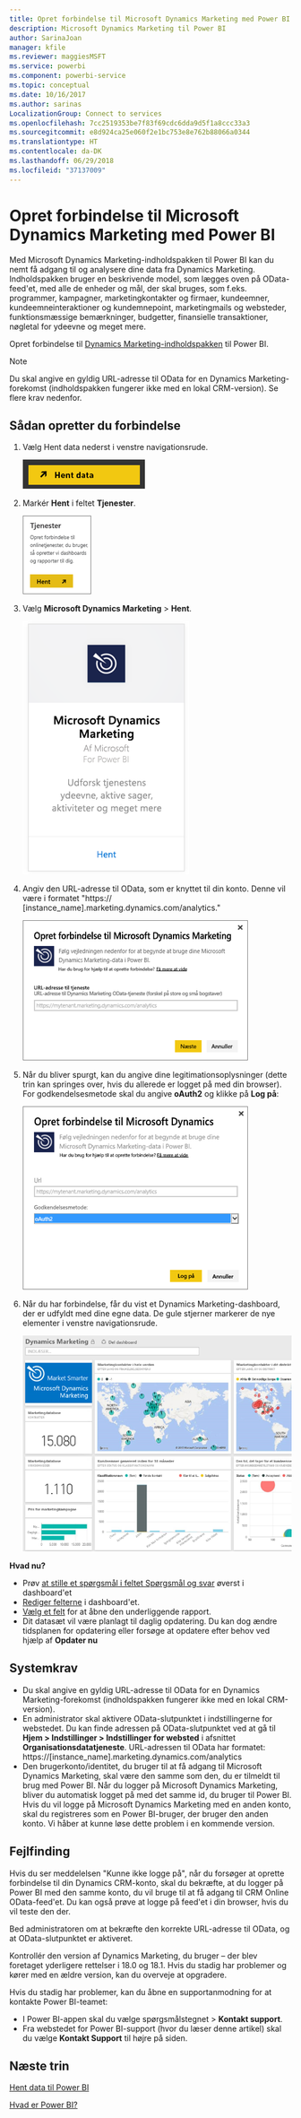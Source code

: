 ```yaml
---
title: Opret forbindelse til Microsoft Dynamics Marketing med Power BI
description: Microsoft Dynamics Marketing til Power BI
author: SarinaJoan
manager: kfile
ms.reviewer: maggiesMSFT
ms.service: powerbi
ms.component: powerbi-service
ms.topic: conceptual
ms.date: 10/16/2017
ms.author: sarinas
LocalizationGroup: Connect to services
ms.openlocfilehash: 7cc2519353be7f83f69cdc6dda9d5f1a8ccc33a3
ms.sourcegitcommit: e8d924ca25e060f2e1bc753e8e762b88066a0344
ms.translationtype: HT
ms.contentlocale: da-DK
ms.lasthandoff: 06/29/2018
ms.locfileid: "37137009"
---
```

# <a name="connect-to-microsoft-dynamics-marketing-with-power-bi"></a>Opret forbindelse til Microsoft Dynamics Marketing med Power BI
Med Microsoft Dynamics Marketing-indholdspakken til Power BI kan du nemt få adgang til og analysere dine data fra Dynamics Marketing. Indholdspakken bruger en beskrivende model, som lægges oven på OData-feed'et, med alle de enheder og mål, der skal bruges, som f.eks. programmer, kampagner, marketingkontakter og firmaer, kundeemner, kundeemneinteraktioner og kundemnepoint, marketingmails og websteder, funktionsmæssige bemærkninger, budgetter, finansielle transaktioner, nøgletal for ydeevne og meget mere. 

Opret forbindelse til [Dynamics Marketing-indholdspakken](https://app.powerbi.com/getdata/services/microsoft-dynamics-marketing) til Power BI.

>[!NOTE]
>Du skal angive en gyldig URL-adresse til OData for en Dynamics Marketing-forekomst (indholdspakken fungerer ikke med en lokal CRM-version). Se flere krav nedenfor.

## <a name="how-to-connect"></a>Sådan opretter du forbindelse
1. Vælg Hent data nederst i venstre navigationsrude.
   
   ![](media/service-connect-to-microsoft-dynamics-marketing/pbi_getdata.png) 
2. Markér **Hent** i feltet **Tjenester**.
   
   ![](media/service-connect-to-microsoft-dynamics-marketing/pbi_getservices.png) 
3. Vælg **Microsoft Dynamics Marketing** \> **Hent**.
   
   ![](media/service-connect-to-microsoft-dynamics-marketing/mdmarketing.png)
4. Angiv den URL-adresse til OData, som er knyttet til din konto.  Denne vil være i formatet "https:// [instance\_name].marketing.dynamics.com/analytics."
   
   ![](media/service-connect-to-microsoft-dynamics-marketing/pbi_dynmktgserviceurl.png)
5. Når du bliver spurgt, kan du angive dine legitimationsoplysninger (dette trin kan springes over, hvis du allerede er logget på med din browser). For godkendelsesmetode skal du angive **oAuth2** og klikke på **Log på**:
   
   ![](media/service-connect-to-microsoft-dynamics-marketing/pbi_dynammktgoauth2.png)
6. Når du har forbindelse, får du vist et Dynamics Marketing-dashboard, der er udfyldt med dine egne data. De gule stjerner markerer de nye elementer i venstre navigationsrude.
   
   ![](media/service-connect-to-microsoft-dynamics-marketing/pbi_dynammktgnewdash.png)

**Hvad nu?**

* Prøv [at stille et spørgsmål i feltet Spørgsmål og svar](power-bi-q-and-a.md) øverst i dashboard'et
* [Rediger felterne](service-dashboard-edit-tile.md) i dashboard'et.
* [Vælg et felt](service-dashboard-tiles.md) for at åbne den underliggende rapport.
* Dit datasæt vil være planlagt til daglig opdatering. Du kan dog ændre tidsplanen for opdatering eller forsøge at opdatere efter behov ved hjælp af **Opdater nu**

## <a name="system-requirements"></a>Systemkrav
* Du skal angive en gyldig URL-adresse til OData for en Dynamics Marketing-forekomst (indholdspakken fungerer ikke med en lokal CRM-version).  
* En administrator skal aktivere OData-slutpunktet i indstillingerne for webstedet. Du kan finde adressen på OData-slutpunktet ved at gå til **Hjem \> Indstillinger \> Indstillinger for websted** i afsnittet **Organisationsdatatjeneste**.  URL-adressen til OData har formatet:  https://[instance\_name].marketing.dynamics.com/analytics  
* Den brugerkonto/identitet, du bruger til at få adgang til Microsoft Dynamics Marketing, skal være den samme som den, du er tilmeldt til brug med Power BI. Når du logger på Microsoft Dynamics Marketing, bliver du automatisk logget på med det samme id, du bruger til Power BI. Hvis du vil logge på Microsoft Dynamics Marketing med en anden konto, skal du registreres som en Power BI-bruger, der bruger den anden konto. Vi håber at kunne løse dette problem i en kommende version.   

## <a name="troubleshooting"></a>Fejlfinding
Hvis du ser meddelelsen "Kunne ikke logge på", når du forsøger at oprette forbindelse til din Dynamics CRM-konto, skal du bekræfte, at du logger på Power BI med den samme konto, du vil bruge til at få adgang til CRM Online OData-feed'et. Du kan også prøve at logge på feed'et i din browser, hvis du vil teste den der.

Bed administratoren om at bekræfte den korrekte URL-adresse til OData, og at OData-slutpunktet er aktiveret.

Kontrollér den version af Dynamics Marketing, du bruger – der blev foretaget yderligere rettelser i 18.0 og 18.1. Hvis du stadig har problemer og kører med en ældre version, kan du overveje at opgradere.

Hvis du stadig har problemer, kan du åbne en supportanmodning for at kontakte Power BI-teamet:

* I Power BI-appen skal du vælge spørgsmålstegnet \> **Kontakt support**.
* Fra webstedet for Power BI-support (hvor du læser denne artikel) skal du vælge **Kontakt Support** til højre på siden.

## <a name="next-steps"></a>Næste trin
[Hent data til Power BI](service-get-data.md)

[Hvad er Power BI?](power-bi-overview.md)

